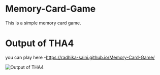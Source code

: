 # Memory-Card-Game

This is a simple memory card game.

# Output of THA4
you can play here -https://radhika-saini.github.io/Memory-Card-Game/


![Output of THA4](2021-06-25.PNG)
